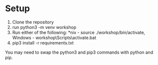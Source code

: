 # Setup
1. Clone the repository
2. run python3 -m venv workshop
3. Run either of the following: *nix - source ./workshop/bin/activate, Windows - workshop\Scripts\activate.bat
4. pip3 install -r requirements.txt

You may need to swap the python3 and pip3 commands with python and pip.